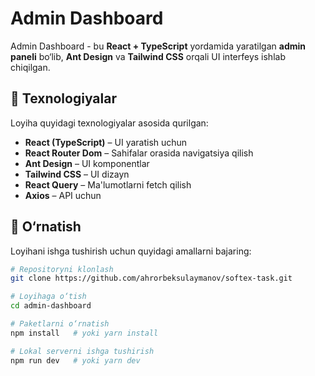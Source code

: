 # Admin Dashboard

Admin Dashboard - bu **React + TypeScript** yordamida yaratilgan **admin paneli** bo‘lib, **Ant Design** va **Tailwind CSS** orqali UI interfeys ishlab chiqilgan.

## 📌 Texnologiyalar

Loyiha quyidagi texnologiyalar asosida qurilgan:
- **React (TypeScript)** – UI yaratish uchun
- **React Router Dom** – Sahifalar orasida navigatsiya qilish
- **Ant Design** – UI komponentlar
- **Tailwind CSS** – UI dizayn
- **React Query** – Ma'lumotlarni fetch qilish
- **Axios** – API uchun

## 🚀 O‘rnatish

Loyihani ishga tushirish uchun quyidagi amallarni bajaring:

```sh
# Repositoryni klonlash
git clone https://github.com/ahrorbeksulaymanov/softex-task.git

# Loyihaga o‘tish
cd admin-dashboard

# Paketlarni o‘rnatish
npm install   # yoki yarn install

# Lokal serverni ishga tushirish
npm run dev   # yoki yarn dev
```
